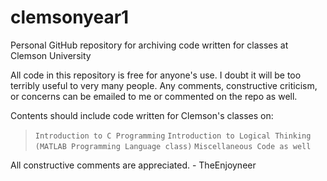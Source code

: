 # clemsonyear1
Personal GitHub repository for archiving code written for classes at Clemson University

All code in this repository is free for anyone's use. I doubt it will be too terribly useful to very many people.
Any comments, constructive criticism, or concerns can be emailed to me or commented on the repo as well.

Contents should include code written for Clemson's classes on:
  > `Introduction to C Programming`
  > `Introduction to Logical Thinking (MATLAB Programming Language class)`
  > `Miscellaneous Code as well`
  
  All constructive comments are appreciated.
    - TheEnjoyneer
